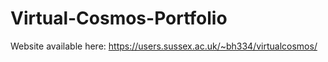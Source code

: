 # Virtual-Cosmos-Portfolio

Website available here: https://users.sussex.ac.uk/~bh334/virtualcosmos/

